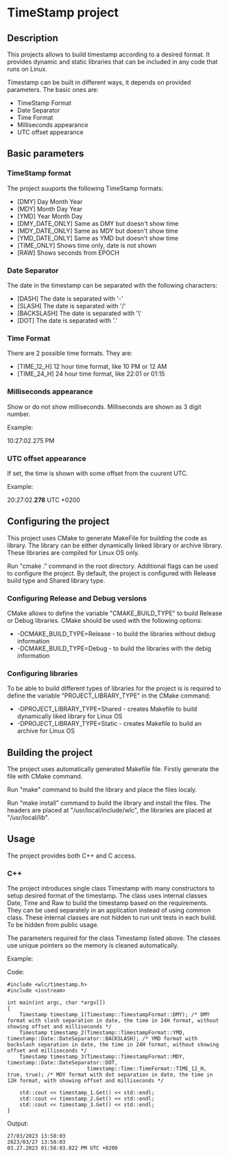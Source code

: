 # TimeStamp project
## Description
This projects allows to build timestamp according to a desired format. It provides dynamic and static libraries that can be included in any code that runs on Linux.

Timestamp can be built in different ways, it depends on provided parameters. The basic ones are:

* TimeStamp Format
* Date Separator
* Time Format
* Milliseconds appearance
* UTC offset appearance

## Basic parameters
### TimeStamp format

The project suuports the following TimeStamp formats:

* [DMY] Day Month Year
* [MDY] Month Day Year
* [YMD] Year Month Day
* [DMY_DATE_ONLY] Same as DMY but doesn't show time
* [MDY_DATE_ONLY] Same as MDY but doesn't show time
* [YMD_DATE_ONLY] Same as YMD but doesn't show time 
* [TIME_ONLY] Shows time only, date is not shown
* [RAW] Shows seconds from EPOCH

### Date Separator

The date in the timestamp can be separated with the following characters:

* [DASH] The date is separated with '-'
* [SLASH] The date is separated with '/'
* [BACKSLASH] The date is separated with '\\'
* [DOT] The date is separated with '.'

### Time Format

There are 2 possible time formats. They are:

* [TIME_12_H] 12 hour time format, like 10 PM or 12 AM
* [TIME_24_H] 24 hour time format, like 22:01 or 01:15

### Milliseconds appearance

Show or do not show milliseconds. Milliseconds are shown as 3 digit number.

Example:

10:27:02.275 PM

### UTC offset appearance

If set, the time is shown with some offset from the cuurent UTC.

Example:

20:27:02.**278** UTC +0200

## Configuring the project

This project uses CMake to generate MakeFile for building the code as library. The library can be either dynamically linked library or archive library. These libraries are compiled for Linux OS only.

Run "cmake ." command in the root directory. Additional flags can be used to configure the project. By default, the project is configured with Release build type and Shared library type.

### Configuring Release and Debug versions

CMake allows to define the variable "CMAKE_BUILD_TYPE" to build Release or Debug libraries. CMake should be used with the following options:

* -DCMAKE_BUILD_TYPE=Release  -  to build the libraries without debug information
* -DCMAKE_BUILD_TYPE=Debug    -  to build the libraries with the debig information

### Configuring libraries

To be able to build different types of libraries for the project is is required to define the variable "PROJECT_LIBRARY_TYPE" in the CMake command:

* -DPROJECT_LIBRARY_TYPE=Shared  -  creates Makefile to build dynamically liked library for Linux OS
* -DPROJECT_LIBRARY_TYPE=Static  -  creates Makefile to build an archive for Linux OS

## Building the project

The project uses automatically generated Makefile file. Firstly generate the file with CMake command.

Run "make" command to build the library and place the files localy.

Run "make install" command to build the library and install the files. The headers are placed at "/usr/local/include/wlc", the libraries are placed at "/usr/local/lib".

## Usage

The project provides both C++ and C access.

### C++

The project introduces single class Timestamp with many constructors to setup desired format of the timestamp. The class uses internal classes Date, Time and Raw to build the timestamp based on the requirements. They can be used separately in an application instead of using common class. These internal classes are not hidden to run unit tests in each build. To be hidden from public usage.

The parameters required for the class Timestamp listed above. The classes use unique pointers so the memory is cleaned automatically.

Example:

Code:

```
#include <wlc/timestamp.h>
#include <iostream>

int main(int argc, char *argv[])
{
    Timestamp timestamp_1(Timestamp::TimestampFormat::DMY); /* DMY format with slash separation in date, the time in 24H format, without showing offset and milliseconds */
    Timestamp timestamp_2(Timestamp::TimestampFormat::YMD, timestamp::Date::DateSeparator::BACKSLASH); /* YMD format with backslash separation in date, the time in 24H format, without showing offset and milliseconds */
    Timestamp timestamp_3(Timestamp::TimestampFormat::MDY, timestamp::Date::DateSeparator::DOT, 
                          timestamp::Time::TimeFormat::TIME_12_H, true, true); /* MDY format with dot separation in date, the time in 12H format, with showing offset and milliseconds */
                          
    std::cout << timestamp_1.Get() << std::endl;
    std::cout << timestamp_2.Get() << std::endl;
    std::cout << timestamp_3.Get() << std::endl;
}
```

Output:

```
27/03/2023 13:58:03
2023/03/27 13:58:03
03.27.2023 01:58:03.822 PM UTC +0200
```
